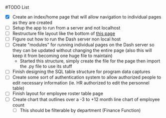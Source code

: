 #TODO List
- [x] Create an index/home page that will allow navigation to individual pages as they are created
- [ ] Setup the app to run from a server and not localhost
- [ ] Restructure file layout like the bottom of [this page](https://dash.plot.ly/urls)
- [ ] Figure out how to run the Dash server non local host
- [ ] Create "modules" for running individual pages on the Dash server so they can be updated without changing the entire page (also this will keep it from becoming one huge file to maintain)
    - Started this structure, simply create the file for the page then import the .py file to use its stuff
- [ ] Finish designing the SQL table structure for program data captures
- [ ] Create some sort of authentication system to allow authorized people to edit necessary information (ie. HR authorized to edit the personnel table)
- [ ] Finish layout for employee roster table page
- [ ] Create chart that outlines over a -3 to +12 month line chart of employee count
    - [ ] This should be filterable by department (Finance Function)